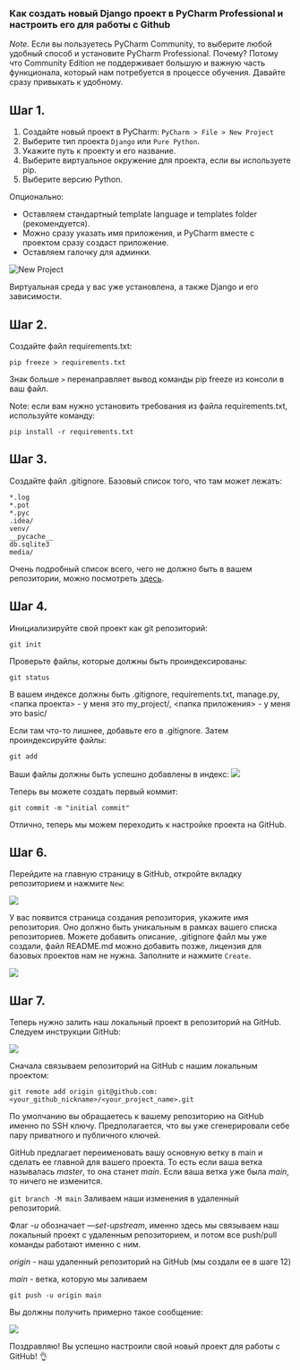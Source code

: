 ### Как создать новый Django проект в PyСharm Professional и настроить его для работы с Github

*Note.* Если вы пользуетесь PyCharm Community, то выберите любой удобный способ и установите PyCharm Professional.
Почему? Потому что Community Edition не поддерживает большую и важную часть функционала, который нам потребуется
в процессе обучения. Давайте сразу привыкать к удобному. 

## Шаг 1.

1. Создайте новый проект в PyCharm: `PyCharm > File > New Project`
2. Выберите тип проекта `Django` или `Pure Python`. 
3. Укажите путь к проекту и его название. 
4. Выберите виртуальное окружение для проекта, если вы используете pip. 
5. Выберите версию Python.

Опционально:

- Оставляем стандартный template language и templates folder (рекомендуется).
- Можно сразу указать имя приложения, и PyCharm вместе с проектом сразу создаст приложение.
- Оставляем галочку для админки.

![New Project](../static/professional.png)

Виртуальная среда у вас уже установлена, а также Django и его зависимости.

## Шаг 2.

Создайте файл requirements.txt: 

`pip freeze > requirements.txt`

Знак больше `>` перенаправляет вывод команды pip freeze из консоли в ваш файл.

Note: если вам нужно установить требования из файла requirements.txt, используйте команду:

`pip install -r requirements.txt`


## Шаг 3.

Создайте файл .gitignore. Базовый список того, что там может лежать:

```
*.log
*.pot
*.pyc
.idea/
venv/
__pycache__
db.sqlite3
media/
```

Очень подробный список всего, чего не должно быть в вашем репозитории, можно посмотреть 
[здесь](https://djangowaves.com/tips-tricks/gitignore-for-a-django-project/).


## Шаг 4.

Инициализируйте свой проект как git репозиторий:

`git init`

Проверьте файлы, которые должны быть проиндексированы:

`git status `

В вашем индексе должны быть .gitignore, requirements.txt, manage.py, <папка проекта> - у меня это my_project/, <папка приложения> - у меня это basic/


Если там что-то лишнее, добавьте его в .gitignore. Затем проиндексируйте файлы:

`git add`

Ваши файлы должны быть успешно добавлены в индекс:
![](../static/git_add.png)

Теперь вы можете создать первый коммит:

`git commit -m "initial commit"`

Отлично, теперь мы можем переходить к настройке проекта на GitHub.


## Шаг 6.

Перейдите на главную страницу в GitHub, откройте вкладку репозиторием и нажмите `New`:

![](../static/new_rep.png)

У вас появится страница создания репозитория, укажите имя репозитория. Оно должно быть уникальным в рамках вашего 
списка репозиториев. Можете добавить описание, .gitignore файл мы уже создали, файл README.md 
можно добавить позже, лицензия для базовых проектов нам не нужна. Заполните и нажмите `Create`.

![](../static/create_rep.png)


## Шаг 7.

Теперь нужно залить наш локальный проект в репозиторий на GitHub. Следуем инструкции GitHub:

![](../static/github_push.png)


Сначала связываем репозиторий на GitHub с нашим локальным проектом:

`git remote add origin git@github.com:<your_github_nickname>/<your_project_name>.git`

По умолчанию вы обращаетесь к вашему репозиторию на GitHub именно по SSH ключу. Предполагается, что вы уже 
сгенерировали себе пару приватного и публичного ключей.

GitHub предлагает переименовать вашу основную ветку в main и сделать ее главной для вашего проекта. То есть если ваша 
ветка называлась _master_, то она станет _main_. Если ваша ветка уже была _main_, то ничего не изменится.

`git branch -M main`
Заливаем наши изменения в удаленный репозиторий.

Флаг _-u_ обозначает _—set-upstream_, именно здесь мы связываем наш локальный проект с удаленным репозиторием, и потом 
все push/pull команды работают именно с ним.

_origin_ - наш удаленный репозиторий на GitHub (мы создали ее в шаге 12)

_main_ - ветка, которую мы заливаем

`git push -u origin main`

Вы должны получить примерно такое сообщение:

![](../static/success.png)

Поздравляю! Вы успешно настроили свой новый проект для работы с GitHub! 👌
